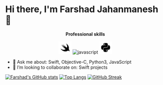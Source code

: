 <h1>Hi there, I'm Farshad Jahanmanesh 👋</h1>

<p align="center"> 
 <strong>
  Professional skills
  </strong>
</p>

<p align="center"> 
  <img src="https://raw.githubusercontent.com/vorillaz/devicons/master/!SVG/swift.svg" alt="swift" width="40" height="40" />
  <img src="https://raw.githubusercontent.com/vorillaz/devicons/master/!SVG/javascript_1.svg" alt="javascript" width="40" height="40" />
   <img src="https://raw.githubusercontent.com/vorillaz/devicons/master/!SVG/python.svg" alt="python" width="40" height="40" />
</p>

- 💬 Ask me about: Swift, Objective-C, Python3, JavaScript
- 👯 I’m looking to collaborate on: Swift projects

[![Farshad's GitHub stats](https://github-readme-stats.vercel.app/api?username=farshadjahanmanesh&show_icons=true&theme=dracula&hide_title=true)](https://github.com/anuraghazra/github-readme-stats)
[![Top Langs](https://github-readme-stats.vercel.app/api/top-langs/?username=farshadjahanmanesh&layout=compact&theme=dracula)](https://github.com/anuraghazra/github-readme-stats)
[![GitHub Streak](https://github-readme-streak-stats.herokuapp.com/?user=farshadjahanmanesh&layout=compact&theme=dracula)](https://git.io/streak-stats)
<!--
**farshadahanmanesh/farshadjahanmanesh** is a ✨ _special_ ✨ repository because its `README.md` (this file) appears on your GitHub profile.

Here are some ideas to get you started:

- 🔭 I’m currently working on ...
- 🌱 I’m currently learning ...
- 👯 I’m looking to collaborate on ...
- 🤔 I’m looking for help with ...
- 💬 Ask me about ...
- 📫 How to reach me: ...
- 😄 Pronouns: ...
- ⚡ Fun fact: ...
-->
